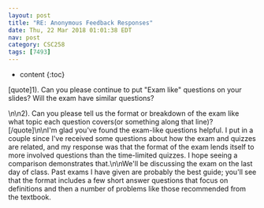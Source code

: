 ```yaml
---
layout: post
title: "RE: Anonymous Feedback Responses"
date: Thu, 22 Mar 2018 01:01:38 EDT
nav: post
category: CSC258
tags: [7493]
---
```


* content
{:toc}

[quote]1). Can you please continue to put "Exam like" questions on your slides? Will the exam have similar questions?
<!-- more -->
<p>\n\n2). Can you please tell us the format or breakdown of the exam like what topic each question covers(or something along that line)?[/quote]\n\nI'm glad you've found the exam-like questions helpful. I put in a couple since I've received some questions about how the exam and quizzes are related, and my response was that the format of the exam lends itself to more involved questions than the time-limited quizzes. I hope seeing a comparison demonstrates that.\n\nWe'll be discussing the exam on the last day of class. Past exams I have given are probably the best guide; you'll see that the format includes a few short answer questions that focus on definitions and then a number of problems like those recommended from the textbook.</p>
